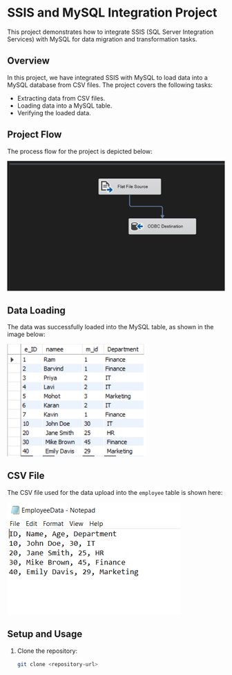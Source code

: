 # SSIS and MySQL Integration Project

This project demonstrates how to integrate SSIS (SQL Server Integration Services) with MySQL for data migration and transformation tasks.

## Overview

In this project, we have integrated SSIS with MySQL to load data into a MySQL database from CSV files. The project covers the following tasks:
- Extracting data from CSV files.
- Loading data into a MySQL table.
- Verifying the loaded data.

## Project Flow

The process flow for the project is depicted below:

![Flow](https://github.com/gursimran8/SSIS/blob/main/Images/Flow.png)

## Data Loading

The data was successfully loaded into the MySQL table, as shown in the image below:

![MySQL table loaded with data](https://github.com/gursimran8/SSIS/blob/main/Images/Mysql%20table%20loaded%20with%20data.png)

## CSV File

The CSV file used for the data upload into the `employee` table is shown here:

![CSV file to upload on employee table](https://github.com/gursimran8/SSIS/blob/main/Images/csv%20file%20to%20upload%20on%20emplyee%20table.png)

## Setup and Usage

1. Clone the repository:
   ```bash
   git clone <repository-url>
